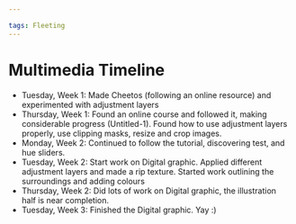 ```yaml
---

tags: Fleeting 
---
```


# Multimedia Timeline

- Tuesday, Week 1: Made Cheetos (following an online resource) and experimented with adjustment layers
- Thursday, Week 1: Found an online course and followed it, making considerable progress (Untitled-1). Found how to use adjustment layers properly, use clipping masks, resize and crop images.
- Monday, Week 2: Continued to follow the tutorial, discovering test, and hue sliders.
- Tuesday, Week 2: Start work on Digital graphic. Applied different adjustment layers and made a rip texture. Started work outlining the surroundings and adding colours
- Thursday, Week 2: Did lots of work on Digital graphic, the illustration half is near completion.
- Tuesday, Week 3: Finished the Digital graphic. Yay :)